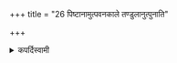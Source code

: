+++
title = "26 पिष्टानामुत्पवनकाले तण्डुलानुत्पुनाति"

+++

<details><summary>कपर्दिस्वामी</summary>


<details>

<details><summary>हरदत्तः</summary>


<details>

<details><summary>Müller</summary>

At the time of cooking (adhiśrapaṇa) one throws the grains in with the cooking verse.

Commentary. This verse is gharmo'si.
</details>

<details><summary>थिते</summary>

पिष्टानामुत्पवनकाले तण्डुलानुत्पुनाति २६
</details>
